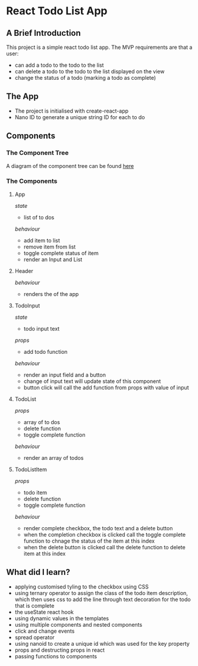 # React Todo List App

## A Brief Introduction

This project is a simple react todo list app.
The MVP requirements are that a user:

- can add a todo to the todo to the list
- can delete a todo to the todo to the list displayed on the view
- change the status of a todo (marking a todo as complete)

## The App

- The project is initialised with create-react-app
- Nano ID to generate a unique string ID for each to do

## Components

### The Component Tree

A diagram of the component tree can be found [here](component_tree.drawio)

### The Components

1. App

   _state_

   - list of to dos

   _behaviour_

   - add item to list
   - remove item from list
   - toggle complete status of item
   - render an Input and List

2. Header

   _behaviour_

   - renders the of the app

3. TodoInput

   _state_

   - todo input text

   _props_

   - add todo function

   _behaviour_

   - render an input field and a button
   - change of input text will update state of this component
   - button click will call the add function from props with value of input

4. TodoList

   _props_

   - array of to dos
   - delete function
   - toggle complete function

   _behaviour_

   - render an array of todos

5. TodoListItem

   _props_

   - todo item
   - delete function
   - toggle complete function

   _behaviour_

   - render complete checkbox, the todo text and a delete button
   - when the completion checkbox is clicked call the toggle complete function to chnage the status of the item at this index
   - when the delete button is clicked call the delete function to delete item at this index

## What did I learn?

- applying customised tyling to the checkbox using CSS
- using ternary operator to assign the class of the todo item description, which then uses css to add the line through text decoration for the todo that is complete
- the useState react hook
- using dynamic values in the templates
- using multiple components and nested components
- click and change events
- spread operator
- using nanoid to create a unique id which was used for the key property
- props and destructing props in react
- passing functions to components
